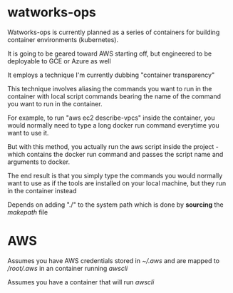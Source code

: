 # watworks-ops

Watworks-ops is currently planned as a series of containers for building container environments (kubernetes).

It is going to be geared toward AWS starting off, but engineered to be deployable to GCE or Azure as well

It employs a technique I'm currently dubbing "container transparency"

This technique involves aliasing the commands you want to run in the container with local script commands bearing the name of the command you want to run in the container.

For example, to run "aws ec2 describe-vpcs" inside the container, you would normally need to type a long docker run command everytime you want to use it.

But with this method, you actually run the aws script inside the project - which contains the docker run command and passes the script name and arguments to docker.

The end result is that you simply type the commands you would normally want to use as if the tools are installed on your local machine, but they run in the container instead

Depends on adding "./" to the system path which is done by **sourcing** the _makepath_ file

# AWS

Assumes you have AWS credentials stored in _~/.aws_ and are mapped to _/root/.aws_ in an container running _awscli_

Assumes you have a container that will run _awscli_
